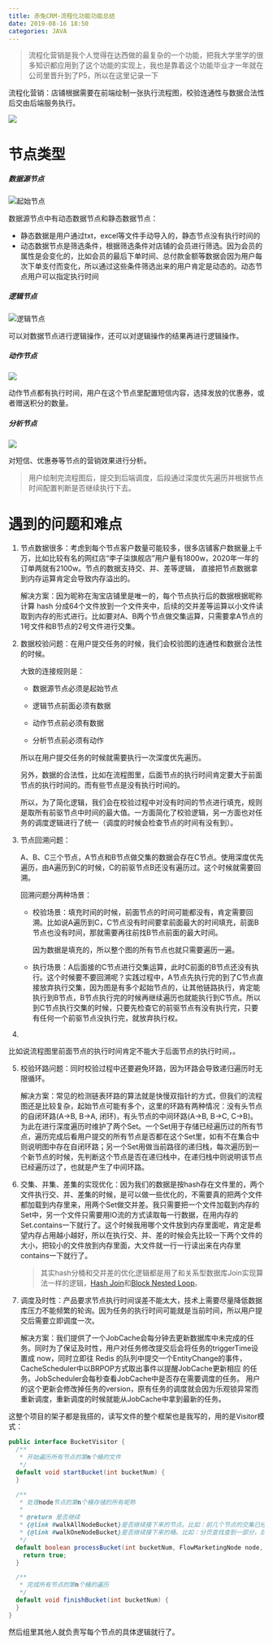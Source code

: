 ```yaml
---
title: 赤兔CRM-流程化功能功能总结
date: 2019-08-16 18:50
categories: JAVA
---
```


> 流程化营销是我个人觉得在达西做的最复杂的一个功能，把我大学里学的很多知识都应用到了这个功能的实现上，我也是靠着这个功能毕业才一年就在公司里晋升到了P5，所以在这里记录一下


流程化营销：店铺根据需要在前端绘制一张执行流程图，校验连通性与数据合法性后交由后端服务执行。

<!-- more -->

![](./flow-graph.png)

# 节点类型

##### 数据源节点

![起始节点](./start-nodes.png)

数据源节点中有动态数据节点和静态数据节点：

* 静态数据是用户通过txt，excel等文件手动导入的，静态节点没有执行时间的
* 动态数据节点是筛选条件，根据筛选条件对店铺的会员进行筛选。因为会员的属性是会变化的，比如会员的最后下单时间、总付款金额等数据会因为用户每次下单支付而变化，所以通过这些条件筛选出来的用户肯定是动态的。动态节点用户可以指定执行时间

##### 逻辑节点

![逻辑节点](./logic-nodes.png)

可以对数据节点进行逻辑操作，还可以对逻辑操作的结果再进行逻辑操作。

##### 动作节点

![](./action-nodes.png)

动作节点都有执行时间，用户在这个节点里配置短信内容，选择发放的优惠券，或者赠送积分的数量。

##### 分析节点

![](./analysis-nodes.png)

对短信、优惠券等节点的营销效果进行分析。

> 用户绘制完流程图后，提交到后端调度，后段通过深度优先遍历并根据节点时间配置判断是否继续执行下去。 

# 遇到的问题和难点

1. 节点数据很多：考虑到每个节点客户数量可能较多，很多店铺客户数据量上千万，比如比较有名的网红店“李子柒旗舰店”用户量有1800w，2020年一年的订单两就有2100w。节点的数据支持交、并、差等逻辑， 直接把节点数据拿到内存运算肯定会导致内存溢出的。

   解决方案：因为昵称在淘宝店铺里是唯一的，每个节点执行后的数据根据昵称计算 hash 分成64个文件放到一个文件夹中，后续的交并差等运算以小文件读取到内存的形式进行。比如要对A、B两个节点做交集运算，只需要拿A节点的1号文件和B节点的2号文件进行交集。

2. 数据校验问题：在用户提交任务的时候，我们会校验图的连通性和数据合法性的时候。

   大致的连接规则是：

   * 数据源节点必须是起始节点

   * 逻辑节点前面必须有数据

   * 动作节点前必须有数据

   * 分析节点前必须有动作

   所以在用户提交任务的时候就需要执行一次深度优先遍历。

   另外，数据的合法性，比如在流程图里，后面节点的执行时间肯定要大于前面节点的执行时间的。而有些节点是没有执行时间的。

   所以，为了简化逻辑，我们会在校验过程中对没有时间的节点进行填充，规则是取所有前驱节点中时间的最大值。一方面简化了校验逻辑，另一方面也对任务的调度逻辑进行了统一（调度的时候会检查节点的时间有没有到）。

3. 节点回溯问题：

   A、B、C三个节点，A节点和B节点做交集的数据会存在C节点。使用深度优先遍历，由A遍历到C的时候，C的前驱节点B还没有遍历过。这个时候就需要回溯。

   回溯问题分两种场景：

   * 校验场景：填充时间的时候，前面节点的时间可能都没有，肯定需要回溯。比如说A遍历到C，C节点没有时间要拿前面最大的时间填充，前面B节点也没有时间，那就需要再往前找B节点前面的最大时间。

     因为数据是填充的，所以整个图的所有节点也就只需要遍历一遍。

   * 执行场景：A后面接的C节点进行交集运算，此时C前面的B节点还没有执行。这个时候要不要回溯呢？实践过程中，A节点先执行完的到了C节点直接放弃执行交集，因为图是有多个起始节点的，让其他链路执行，肯定能执行到B节点，B节点执行完的时候再继续遍历也就能执行到C节点。所以到C节点执行交集的时候，只要先检查它的前驱节点有没有执行完，只要有任何一个前驱节点没执行完，就放弃执行权。

4. 

   比如说流程图里前面节点的执行时间肯定不能大于后面节点的执行时间，。

5. 校验环路问题：同时校验过程中还要避免环路，因为环路会导致递归遍历时无限循环。

   解决方案：常见的检测链表环路的算法就是快慢双指针的方式，但我们的流程图还是比较复杂，起始节点可能有多个，这里的环路有两种情况：没有头节点的自闭环路(A->B, B->A, 闭环)，有头节点的中间环路(A->B, B->C, C->B)。为此在进行深度遍历时维护了两个Set。一个Set用于存储已经遍历过的所有节点，遍历完成后看用户提交的所有节点是否都在这个Set里，如有不在集合中则说明图中存在自闭环路；另一个Set用做当前路径的递归栈，每次遍历到一个新节点的时候，先判断这个节点是否在递归栈中，在递归栈中则说明该节点已经遍历过了，也就是产生了中间环路。

6. 交集、并集、差集的实现优化：因为我们的数据是按hash存在文件里的，两个文件执行交、并、差集的时候，是可以做一些优化的，不需要真的把两个文件都加载到内存里来，用两个Set做交并差。我只需要把一个文件加载到内存的Set中，另一个文件只需要用IO流的方式读取每一行数据，在用内存的Set.contains一下就行了。这个时候我用哪个文件放到内存里面呢，肯定是希望内存占用越小越好，所以在执行交、并、差的时候会先比较一下两个文件的大小，把较小的文件放到内存里面，大文件就一行一行读出来在内存里contains一下就行了。

   > 其实hash分桶和交并差的优化逻辑都是用了和关系型数据库Join实现算法一样的逻辑，[Hash Join](https://en.wikipedia.org/wiki/Hash_join)和[Block Nested Loop](https://en.wikipedia.org/wiki/Block_nested_loop)。

7. 调度及时性：产品要求节点执行时间误差不能太大，技术上需要尽量降低数据库压力不能频繁的轮询。因为任务的执行时间可能就是当前时间，所以用户提交后需要立即调度一次。

   解决方案：我们提供了一个JobCache会每分钟去更新数据库中未完成的任务。同时为了保证及时性，用户对任务修改提交后会将任务的triggerTime设置成 now，同时立即往 Redis 的队列中提交一个EntityChange的事件，CacheScheduler中以BRPOP方式取出事件以提醒JobCache更新相应 的任务。JobScheduler会每秒查看JobCache中是否存在需要调度的任务。 用户的这个更新会修改掉任务的version，原有任务的调度就会因为乐观锁异常而重新调度，重新调度的时候就能从JobCache中拿到最新的任务。

这整个项目的架子都是我搭的，读写文件的整个框架也是我写的，用的是Visitor模式：

```java
public interface BucketVisitor {
  /**
   * 开始遍历所有节点的第n个桶的文件
   */
  default void startBucket(int bucketNum) {
  }

  /**
   * 处理node节点的第n个桶存储的所有昵称
   *
   * @return 是否继续
   * {@link #walkAllNodeBucket}是否继续接下来的节点。比如：前几个节点的交集已经为空了，后续节点就没必要再继续运行了
   * {@link #walkOneNodeBucket}是否继续接下来的桶。比如：分页查找查到一部分，后面的bucket就不需要继续遍历了。
   */
  default boolean processBucket(int bucketNum, FlowMarketingNode node, Path path) {
    return true;
  }

  /**
   * 完成所有节点的第n个桶的遍历
   */
  default void finishBucket(int bucketNum) {
  }
}
```

然后组里其他人就负责写每个节点的具体逻辑就行了。

